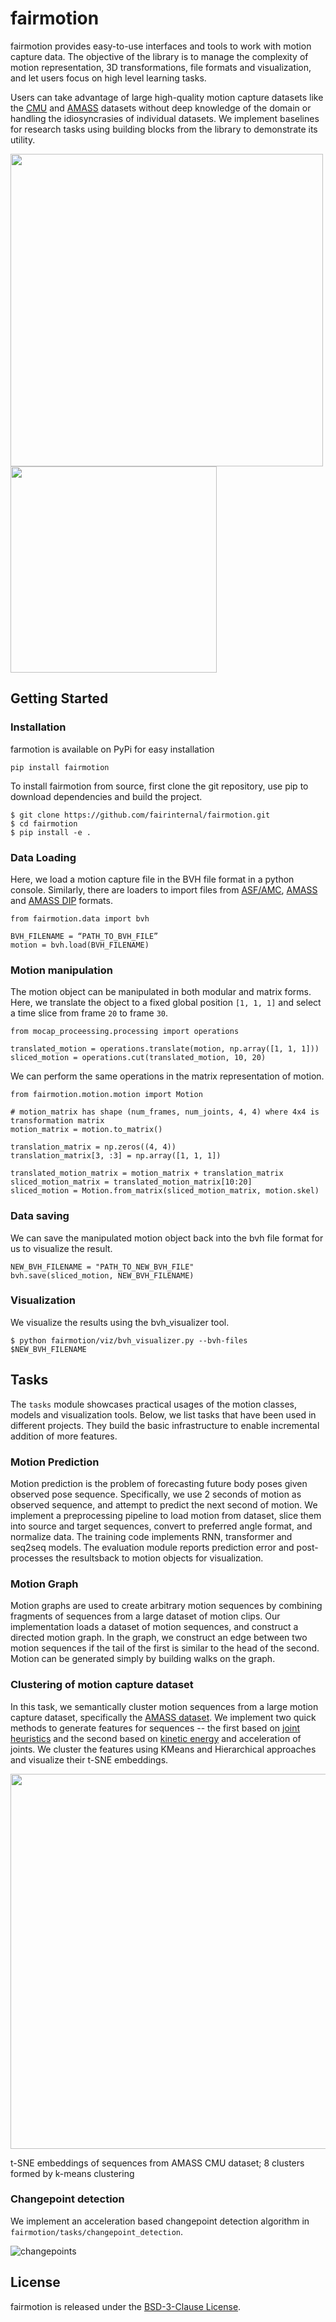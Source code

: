# fairmotion

fairmotion provides easy-to-use interfaces and tools to work with motion capture data. The objective of the library is to manage the complexity of motion representation, 3D transformations, file formats and visualization, and let users focus on high level learning tasks. 

Users can take advantage of large high-quality motion capture datasets like the [CMU](http://mocap.cs.cmu.edu/) and [AMASS](https://amass.is.tue.mpg.de/) datasets without deep knowledge of the domain or handling the idiosyncrasies of individual datasets. We implement baselines for research tasks using building blocks from the library to demonstrate its utility.

<img src="fairmotion/viz/samples/anim_viz.gif" width="500"><img src="fairmotion/viz/samples/anim_smpl.gif" width="330">

## Getting Started

### Installation

farmotion is available on PyPi for easy installation
```
pip install fairmotion
```

To install fairmotion from source, first clone the git repository, use pip to download dependencies and build the project.
```
$ git clone https://github.com/fairinternal/fairmotion.git
$ cd fairmotion
$ pip install -e .
```
### Data Loading

Here, we load a motion capture file in the BVH file format in a python console. Similarly, there are loaders to import files from [ASF/AMC](https://research.cs.wisc.edu/graphics/Courses/cs-838-1999/Jeff/ASF-AMC.html), [AMASS](https://amass.is.tue.mpg.de/dataset) and [AMASS DIP](http://dip.is.tuebingen.mpg.de/pre_download) formats.
```
from fairmotion.data import bvh

BVH_FILENAME = “PATH_TO_BVH_FILE”
motion = bvh.load(BVH_FILENAME)
```
### Motion manipulation

The motion object can be manipulated in both modular and matrix forms. Here, we translate the object to a fixed global position `[1, 1, 1]` and select a time slice from frame `20` to frame `30`.
```
from mocap_proceessing.processing import operations

translated_motion = operations.translate(motion, np.array([1, 1, 1]))
sliced_motion = operations.cut(translated_motion, 10, 20)
```
We can perform the same operations in the matrix representation of motion.
```
from fairmotion.motion.motion import Motion

# motion_matrix has shape (num_frames, num_joints, 4, 4) where 4x4 is transformation matrix
motion_matrix = motion.to_matrix()

translation_matrix = np.zeros((4, 4))
translation_matrix[3, :3] = np.array([1, 1, 1])

translated_motion_matrix = motion_matrix + translation_matrix
sliced_motion_matrix = translated_motion_matrix[10:20]
sliced_motion = Motion.from_matrix(sliced_motion_matrix, motion.skel)
```
### Data saving

We can save the manipulated motion object back into the bvh file format for us to visualize the result.
```
NEW_BVH_FILENAME = "PATH_TO_NEW_BVH_FILE"
bvh.save(sliced_motion, NEW_BVH_FILENAME)
```
### Visualization

We visualize the results using the bvh_visualizer tool.
```
$ python fairmotion/viz/bvh_visualizer.py --bvh-files $NEW_BVH_FILENAME
```

## Tasks
The `tasks` module showcases practical usages of the motion classes, models and visualization tools. Below, we list tasks that have been used in different projects. They build the basic infrastructure to enable incremental addition of more features. 

### Motion Prediction

Motion prediction is the problem of forecasting future body poses given observed pose sequence. Specifically, we use 2 seconds of motion as observed sequence, and attempt to predict the next second of motion. We implement a preprocessing pipeline to load motion from dataset, slice them into source and target sequences, convert to preferred angle format, and normalize data. The training code implements RNN, transformer and seq2seq models. The evaluation module reports prediction error and post-processes the resultsback to motion objects for visualization.

### Motion Graph

Motion graphs are used to create arbitrary motion sequences by combining fragments of sequences from a large dataset of motion clips. Our implementation loads a dataset of motion sequences, and construct a directed motion graph. In the graph, we construct an edge between two motion sequences if the tail of the first is similar to the head of the second. Motion can be generated simply by building walks on the graph.

### Clustering of motion capture dataset
In this task, we semantically cluster motion sequences from a large motion capture dataset, specifically the [AMASS dataset](http://amass.is.tue.mpg.de/). We implement two quick methods to generate features for sequences -- the first based on [joint heuristics](https://dl.acm.org/doi/10.1145/1073204.1073247) and the second based on [kinetic energy](https://www.researchgate.net/publication/251419971_FMDistance_A_fast_and_effective_distance_function_for_motion_capture_data) and acceleration of joints. We cluster the features using KMeans and Hierarchical approaches and visualize their t-SNE embeddings.

<img src="fairmotion/tasks/clustering/tsne-pca-k-8.jpg" width="600">

t-SNE embeddings of sequences from AMASS CMU dataset; 8 clusters formed by k-means clustering

### Changepoint detection
We implement an acceleration based changepoint detection algorithm in `fairmotion/tasks/changepoint_detection`.

![changepoints](fairmotion/tasks/changepoint_detection/changepoints.svg)

## License
fairmotion is released under the [BSD-3-Clause License](https://github.com/fairinternal/fairmotion/blob/master/LICENSE).
